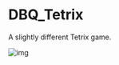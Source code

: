 # DBQ_Tetrix
A slightly different Tetrix game.

![img](https://github.com/JackeggAdam/DBQ_Tetrix/blob/main/play.gif)
